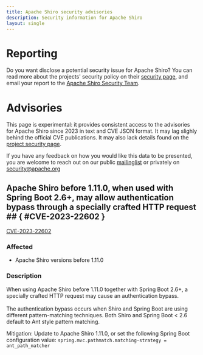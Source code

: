 ```yaml
---
title: Apache Shiro security advisories
description: Security information for Apache Shiro
layout: single
---
```


# Reporting

Do you want disclose a potential security issue for Apache Shiro? You can read more about the projects' security policy on their [security page](https://shiro.apache.org/security-reports.html), and email your report to the  [Apache Shiro Security Team](mailto:security@shiro.apache.org).

# Advisories

This page is experimental: it provides consistent access to the advisories for Apache Shiro since 2023 in text and CVE JSON format. It may lag slighly behind the official CVE publications. It may also lack details found on the [project security page](https://shiro.apache.org/security-reports.html).

If you have any feedback on how you would like this data to be presented, you are welcome to reach out on our public [mailinglist](/mailinglist) or privately on [security@apache.org](mailto:security@apache.org)

## Apache Shiro before 1.11.0, when used with Spring Boot 2.6+, may allow authentication bypass through a specially crafted HTTP request ## { #CVE-2023-22602 }

[CVE-2023-22602](./CVE-2023-22602.cve.json)

### Affected

* Apache Shiro versions  before 1.11.0


### Description

<span style="background-color: rgb(255, 255, 255);">When using Apache Shiro before 1.11.0 together with Spring Boot 2.6+, a specially crafted HTTP request may cause an authentication bypass.<br><br></span>The authentication bypass occurs when Shiro and Spring Boot are using different pattern-matching techniques. Both Shiro and Spring Boot &lt; 2.6 default to Ant style pattern matching.<br><p>Mitigation: Update to Apache Shiro 1.11.0, or set the following Spring Boot configuration value:  `spring.mvc.pathmatch.matching-strategy = ant_path_matcher`<br></p>
